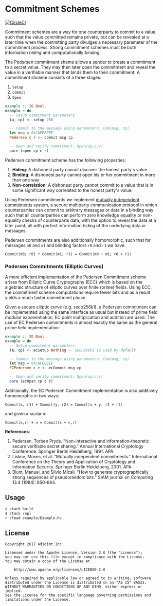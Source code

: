 Commitment Schemes
====================

[![CircleCI](https://circleci.com/gh/adjoint-io/pedersen-commitment.svg?style=svg&circle-token=35a75a2815badbfcb8ed604037cff3203b848bd2)](https://circleci.com/gh/adjoint-io/pedersen-commitment)

Commitment schemes are a way for one counterparty to commit to a value such that
the value committed remains private, but can be revealed at a later time when
the committing party divulges a necessary parameter of the commitment process.
Strong commitment schemes must be both information *hiding* and computationally
*binding*.

The Pedersen commitment sheme allows a sender to create a commitment to a secret
value. They may then later open the commitment and reveal the value in a
verifiable manner that binds them to their commitment. A commitment shceme
consists of a three stages:

1. `Setup`
2. `Commit`
3. `Open`

```haskell
example :: IO Bool
example = do
  -- Setup commitment parameters
  (a, cp) <- setup 256 

  -- Commit to the message using paramaters: Com(msg, cp)
  let msg = 0xCAFEBEEF
  Pedersen c r <- commit msg cp

  -- Open and verify commitment: Open(cp,c,r)
  pure (open cp c r)
```

Pedersen commitment scheme has the following properties:

1. **Hiding**: A dishonest party cannot discover the honest party's value.
2. **Binding**: A dishonest party cannot open his or her commitment in more than one way
3. **Non-correlation**: A dishonest party cannot commit to a value that is in some
   significant way correlated to the honest party's value.

Using Pedersen commitments we implement [mutually independent
commitments](https://www.iacr.org/archive/asiacrypt2001/22480387.pdf) system, a secure
multiparty communication protocol in which counterparties can commit to
arbitrary messages or data in a binding way such that all counterparties can
perform zero knowledge equality or non-equality checks of counterparts data,
with the option to reveal the data at a later point; all with perfect
information hiding of the underlying data or messages.

Pedersen commitments are also additionally homomorphic, such that for messages
`m0` and `m1` and blinding factors `r0` and `r1` we have:

```
Commit(m0; r0) * Commit(m1; r1) = Commit(m0 + m1; r0 + r1)
```

### Pedersen Commitments (Elliptic Curves)

A more efficient implementation of the Pedersen Commitment scheme arises from 
Elliptic Curve Cryptography (ECC) which is based on the algebraic structure of 
elliptic curves over finite (prime) fields. Using ECC, the commitment scheme
computations require fewer bits and as a result yields a much faster commitment 
phase. 

Given a secure elliptic curve (e.g. secp256k1), a Pedersen 
commitment can be implemented using the same interface as usual but instead 
of prime field modular exponentiation, EC point multiplication and addition 
are used. The use of EC Pedersen commitments is almost exactly the same as the
general prime field implementation:

```haskell
example :: IO Bool
example = do
  -- Setup commitment parameters
  (a, cp) <- ecSetup Nothing -- SECP256k1 is used by default 

  -- Commit to the message using paramaters: Com(msg, cp)
  let msg = 0xCAFEBEEF
  ECPedersen c r <- ecCommit msg cp

  -- Open and verify commitment: Open(cp,c,r)
  pure (ecOpen cp c r)
```

Additionally, the EC Pedersen Commitment implementation is also additively
homomorphic in two ways:

```
Commit(x, r1) + Commit(y, r2) = Commit(x + y, r1 + r2)
```

and given a scalar `n`:

```
Commit(x,r) + n = Commit(x + n,r)
```


**References**:

1. Pedersen, Torben Pryds. "Non-interactive and information-theoretic secure verifiable secret sharing." Annual International Cryptology Conference. Springer Berlin Heidelberg, 1991.  APA	
2. Liskov, Moses, et al. "Mutually independent commitments." International Conference on the Theory and Application of Cryptology and Information Security. Springer Berlin Heidelberg, 2001.  APA	
3. Blum, Manuel, and Silvio Micali. "How to generate cryptographically strong sequences of pseudorandom bits." SIAM journal on Computing 13.4 (1984): 850-864.

Usage
-----

```bash
$ stack build
$ stack repl
> :load example/Example.hs
```

License
-------

```
Copyright 2017 Adjoint Inc

Licensed under the Apache License, Version 2.0 (the "License");
you may not use this file except in compliance with the License.
You may obtain a copy of the License at

    http://www.apache.org/licenses/LICENSE-2.0

Unless required by applicable law or agreed to in writing, software
distributed under the License is distributed on an "AS IS" BASIS,
WITHOUT WARRANTIES OR CONDITIONS OF ANY KIND, either express or implied.
See the License for the specific language governing permissions and
limitations under the License.
```

